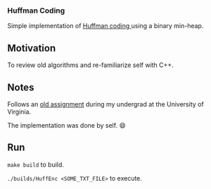 ### Huffman Coding

Simple implementation of <a href="https://en.wikipedia.org/wiki/Huffman_coding"> Huffman coding </a> using a binary min-heap.

## Motivation

To review old algorithms and re-familiarize self with C++.

## Notes

Follows an <a href="https://aaronbloomfield.github.io/pdr/labs/lab10/index.html">old assignment</a> during my undergrad at the University of Virginia.

The implementation was done by self. :smile:

## Run

`make build` to build.

`./builds/HuffEnc <SOME_TXT_FILE>` to execute.
